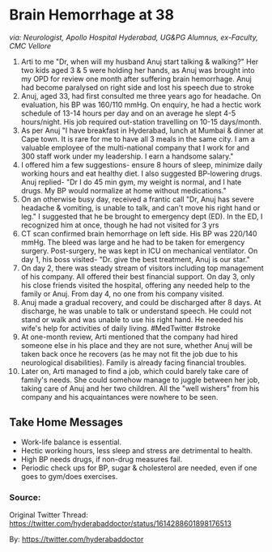 # Brain Hemorrhage at 38 
_via: Neurologist, Apollo Hospital Hyderabad, UG&PG Alumnus, ex-Faculty, CMC Vellore_

1. Arti to me "Dr, when will my husband Anuj start talking & walking?" Her two kids aged 3 & 5 were holding her hands, as Anuj was brought into my OPD for review one month after suffering brain hemorrhage. Anuj had become paralysed on right side and lost his speech due to stroke
1. Anuj, aged 33, had first consulted me three years ago for headache. On evaluation, his BP was 160/110 mmHg. On enquiry, he had a hectic work schedule of 13-14 hours per day and on an average he slept 4-5 hours/night. His job required out-station travelling on 10-15 days/month.
1. As per Anuj "I have breakfast in Hyderabad, lunch at Mumbai & dinner at Cape town. It is rare for me to have all 3 meals in the same city. I am a valuable employee of the multi-national company that I work for and 300 staff work under my leadership. I earn a handsome salary."
1. I offered him a few suggestions- ensure 8 hours of sleep, minimize daily working hours and eat healthy diet. I also suggested BP-lowering drugs. 
Anuj replied- "Dr I do 45 min gym, my weight is normal, and I hate drugs. My BP would normalize at home without medications."
1. On an otherwise busy day, received a frantic call "Dr, Anuj has severe headache & vomiting, is unable to talk, and can't move his right hand or leg."  I suggested that he be brought to emergency dept (ED). In the ED, I recognized him at once, though he had not visited for 3 yrs
1. CT scan confirmed brain hemorrhage on left side. His BP was 220/140 mmHg. The bleed was large and he had to be taken for emergency surgery. Post-surgery, he was kept in ICU on mechanical ventilator.   On day 1, his boss visited- "Dr. give the best treatment, Anuj is our star."
1. On day 2, there was steady stream of visitors including top management of his company. All offered their best financial support. On day 3, only his close friends visited the hospital, offering any needed help to the family or Anuj. From day 4, no one from his company visited.
1. Anuj made a gradual recovery, and could be discharged after 8 days. At discharge, he was unable to talk or understand speech. He could not stand or walk and was unable to use his right hand. He needed his wife's help for activities of daily living. #MedTwitter #stroke
1. At one-month review, Arti mentioned that the company had hired someone else in his place and they  are not sure, whether Anuj will be taken back once he recovers (as he may not fit the job due to his neurological disabilities). Family is already facing financial troubles.
1. Later on, Arti managed to find a job, which could barely take care of family's needs. She could somehow manage to juggle between her job, taking care of Anuj and her two children. All the "well wishers" from his company and his acquaintances were nowhere to be seen.

## Take Home Messages
- Work-life balance is essential.
- Hectic working hours, less sleep and stress are detrimental to health.
- High BP needs drugs, if non-drug measures fail. 
- Periodic check ups for BP, sugar & cholesterol are needed, even if one goes to gym/does exercises.


### Source:
Original Twitter Thread: https://twitter.com/hyderabaddoctor/status/1614288601898176513 

By: https://twitter.com/hyderabaddoctor

